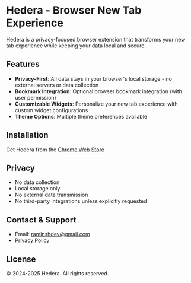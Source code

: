 # Hedera - Browser New Tab Experience

Hedera is a privacy-focused browser extension that transforms your new tab experience while keeping your data local and secure.

## Features

- **Privacy-First**: All data stays in your browser's local storage - no external servers or data collection
- **Bookmark Integration**: Optional browser bookmark integration (with user permission)
- **Customizable Widgets**: Personalize your new tab experience with custom widget configurations
- **Theme Options**: Multiple theme preferences available

## Installation

Get Hedera from the [Chrome Web Store](https://chromewebstore.google.com/detail/hedera/dmilkooheefgfejemmpaoolglioodpia)

## Privacy

- No data collection
- Local storage only
- No external data transmission
- No third-party integrations unless explicitly requested

## Contact & Support

- Email: raminshdev@gmail.com
- [Privacy Policy](policy.html)

## License

© 2024-2025 Hedera. All rights reserved.
